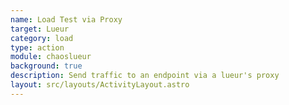 ```yaml
---
name: Load Test via Proxy
target: Lueur
category: load
type: action
module: chaoslueur
background: true
description: Send traffic to an endpoint via a lueur's proxy
layout: src/layouts/ActivityLayout.astro
---
```

